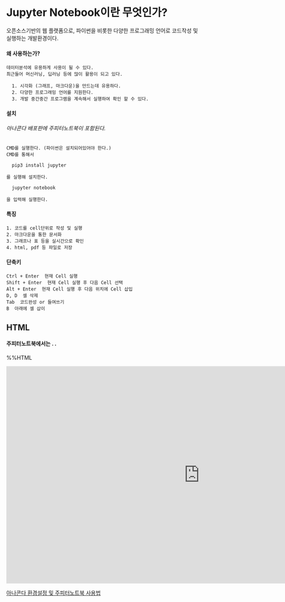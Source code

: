 # Jupyter Notebook이란 무엇인가?
오픈소스기반의 웹 플랫폼으로, 파이썬을 비롯한 다양한 프로그래밍 언어로 코드작성 및 실행하는 개발환경이다.

  #### 왜 사용하는가?

    데이터분석에 유용하게 사용이 될 수 있다.
    최근들어 머신러닝, 딥러닝 등에 많이 활용이 되고 있다.

      1. 시각화 (그래프, 마크다운)을 만드는데 유용하다.
      2. 다양한 프로그래밍 언어를 지원한다.
      3. 개발 중간중간 프로그램을 계속해서 실행하여 확인 할 수 있다.


  #### 설치
  ###### 아나콘다 배포판에 주피터노트북이 포함된다.

    CMD를 실행한다. (파이썬은 설치되어있어야 한다.)
    CMD를 통해서
    
      pip3 install jupyter

    를 실행해 설치한다.

      jupyter notebook

    을 입력해 실행한다.


  #### 특징

    1. 코드를 cell단위로 작성 및 실행
    2. 마크다운을 통한 문서화
    3. 그래프나 표 등을 실시간으로 확인
    4. html, pdf 등 파일로 저장



#### 단축키

    Ctrl + Enter  현재 Cell 실행
    Shift + Enter  현재 Cell 실행 후 다음 Cell 선택
    Alt + Enter  현재 Cell 실행 후 다음 위치에 Cell 삽입
    D, D  셀 삭제
    Tab  코드완성 or 들여쓰기
    B  아래에 셀 삽이



## HTML
#### 주피터노트북에서는 . .
%%HTML
<iframe width="1014" height="570" src="https://www.youtube.com/embed/dJfq-eCi7KI" title="아나콘다 환경 설정 및 주피터 노트북 사용법" frameborder="0" allow="accelerometer; autoplay; clipboard-write; encrypted-media; gyroscope; picture-in-picture; web-share" allowfullscreen></iframe>

[아나콘다 환경설정 및 주피터노트북 사용법](https://www.youtube.com/embed/dJfq-eCi7KI)



[주피터노트북 사용법]:<file:///C:/Users/JIHU/Desktop/%EA%B9%80%EC%A7%80%ED%9B%84%20%ED%8C%8C%EC%9D%BC/Coding/PythonImageWorkspace/%EC%A3%BC%ED%94%BC%ED%84%B0%20%EB%85%B8%ED%8A%B8%EB%B6%81%20%EC%82%AC%EC%9A%A9%EB%B2%95.html>
